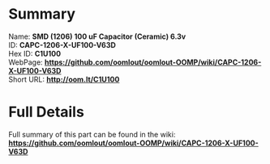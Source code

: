 
Summary
=================
  
Name: __SMD (1206) 100 uF Capacitor (Ceramic) 6.3v__    
ID: __CAPC-1206-X-UF100-V63D__   
Hex ID: __C1U100__   
WebPage: __https://github.com/oomlout/oomlout-OOMP/wiki/CAPC-1206-X-UF100-V63D__   
Short URL: __http://oom.lt/C1U100__   

Full Details
==========================
Full summary of this part can be found in the wiki:   
__https://github.com/oomlout/oomlout-OOMP/wiki/CAPC-1206-X-UF100-V63D__    

